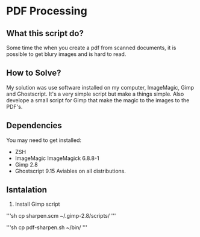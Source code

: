 # PDF Processing

## What this script do?
Some time the when you create a pdf from scanned documents, it is possible to get blury images and is hard to read.

## How to Solve?
My solution was use software installed on my computer, ImageMagic, Gimp and Ghostscript. It's a very simple script but make a things simple. Also develope a small script for Gimp that make the magic to the images to the PDF's.

## Dependencies
You may need to get installed:
 - ZSH
 - ImageMagic ImageMagick 6.8.8-1
 - Gimp 2.8
 - Ghostscript 9.15
Aviables on all distributions.

## Isntalation
1. Install Gimp script

'''sh
cp sharpen.scm ~/.gimp-2.8/scripts/
'''

'''sh
    cp pdf-sharpen.sh ~/bin/
'''
